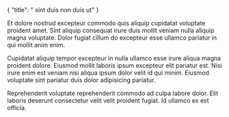 {
  "title": " sint duis non duis ut"
}

Et dolore nostrud excepteur commodo quis aliquip cupidatat voluptate proident amet. Sint aliquip consequat irure duis mollit veniam nulla aliquip magna voluptate. Dolor fugiat cillum do excepteur esse ullamco pariatur in qui mollit anim enim.

Cupidatat aliquip tempor excepteur in nulla ullamco esse irure aliqua magna proident dolore. Eiusmod mollit laboris ipsum excepteur elit pariatur est. Nisi irure enim est veniam nisi aliqua ipsum dolor velit id qui minim. Eiusmod voluptate sint pariatur duis dolor adipisicing pariatur.

Reprehenderit voluptate reprehenderit commodo ad culpa labore dolor. Elit laboris deserunt consectetur velit velit proident fugiat. Id ullamco ex est officia.
